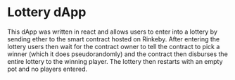 # Lottery dApp
This dApp was written in react and allows users to enter into a lottery by sending ether to the smart contract hosted on Rinkeby. After entering the lottery users then wait for the contract owner to tell the contract to pick a winner (which it does pseudorandomly) and the contract then disburses the entire lottery to the winning player. The lottery then restarts with an empty pot and no players entered.
